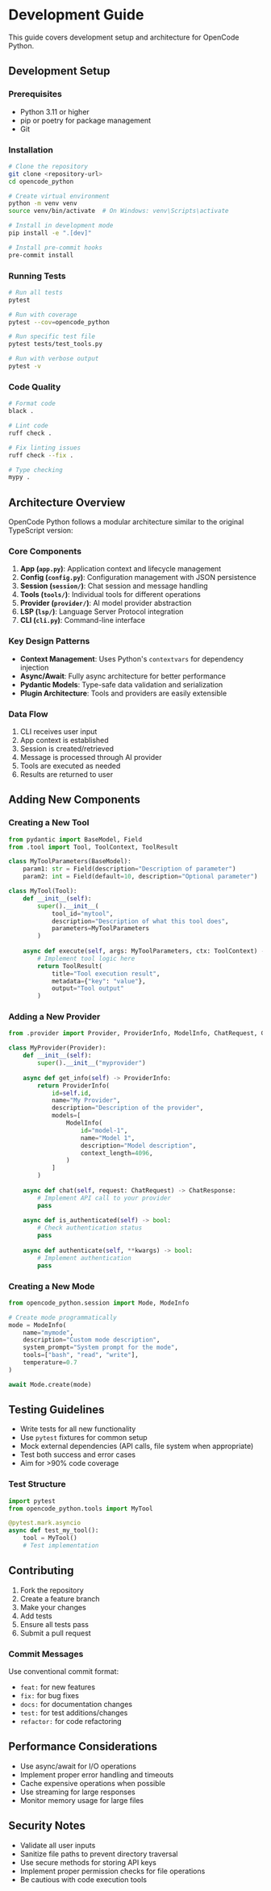 # Development Guide

This guide covers development setup and architecture for OpenCode Python.

## Development Setup

### Prerequisites

- Python 3.11 or higher
- pip or poetry for package management
- Git

### Installation

```bash
# Clone the repository
git clone <repository-url>
cd opencode_python

# Create virtual environment
python -m venv venv
source venv/bin/activate  # On Windows: venv\Scripts\activate

# Install in development mode
pip install -e ".[dev]"

# Install pre-commit hooks
pre-commit install
```

### Running Tests

```bash
# Run all tests
pytest

# Run with coverage
pytest --cov=opencode_python

# Run specific test file
pytest tests/test_tools.py

# Run with verbose output
pytest -v
```

### Code Quality

```bash
# Format code
black .

# Lint code
ruff check .

# Fix linting issues
ruff check --fix .

# Type checking
mypy .
```

## Architecture Overview

OpenCode Python follows a modular architecture similar to the original TypeScript version:

### Core Components

1. **App (`app.py`)**: Application context and lifecycle management
2. **Config (`config.py`)**: Configuration management with JSON persistence
3. **Session (`session/`)**: Chat session and message handling
4. **Tools (`tools/`)**: Individual tools for different operations
5. **Provider (`provider/`)**: AI model provider abstraction
6. **LSP (`lsp/`)**: Language Server Protocol integration
7. **CLI (`cli.py`)**: Command-line interface

### Key Design Patterns

- **Context Management**: Uses Python's `contextvars` for dependency injection
- **Async/Await**: Fully async architecture for better performance
- **Pydantic Models**: Type-safe data validation and serialization
- **Plugin Architecture**: Tools and providers are easily extensible

### Data Flow

1. CLI receives user input
2. App context is established
3. Session is created/retrieved
4. Message is processed through AI provider
5. Tools are executed as needed
6. Results are returned to user

## Adding New Components

### Creating a New Tool

```python
from pydantic import BaseModel, Field
from .tool import Tool, ToolContext, ToolResult

class MyToolParameters(BaseModel):
    param1: str = Field(description="Description of parameter")
    param2: int = Field(default=10, description="Optional parameter")

class MyTool(Tool):
    def __init__(self):
        super().__init__(
            tool_id="mytool",
            description="Description of what this tool does",
            parameters=MyToolParameters
        )
    
    async def execute(self, args: MyToolParameters, ctx: ToolContext) -> ToolResult:
        # Implement tool logic here
        return ToolResult(
            title="Tool execution result",
            metadata={"key": "value"},
            output="Tool output"
        )
```

### Adding a New Provider

```python
from .provider import Provider, ProviderInfo, ModelInfo, ChatRequest, ChatResponse

class MyProvider(Provider):
    def __init__(self):
        super().__init__("myprovider")
    
    async def get_info(self) -> ProviderInfo:
        return ProviderInfo(
            id=self.id,
            name="My Provider",
            description="Description of the provider",
            models=[
                ModelInfo(
                    id="model-1",
                    name="Model 1",
                    description="Model description",
                    context_length=4096,
                )
            ]
        )
    
    async def chat(self, request: ChatRequest) -> ChatResponse:
        # Implement API call to your provider
        pass
    
    async def is_authenticated(self) -> bool:
        # Check authentication status
        pass
    
    async def authenticate(self, **kwargs) -> bool:
        # Implement authentication
        pass
```

### Creating a New Mode

```python
from opencode_python.session import Mode, ModeInfo

# Create mode programmatically
mode = ModeInfo(
    name="mymode",
    description="Custom mode description",
    system_prompt="System prompt for the mode",
    tools=["bash", "read", "write"],
    temperature=0.7
)

await Mode.create(mode)
```

## Testing Guidelines

- Write tests for all new functionality
- Use `pytest` fixtures for common setup
- Mock external dependencies (API calls, file system when appropriate)
- Test both success and error cases
- Aim for >90% code coverage

### Test Structure

```python
import pytest
from opencode_python.tools import MyTool

@pytest.mark.asyncio
async def test_my_tool():
    tool = MyTool()
    # Test implementation
```

## Contributing

1. Fork the repository
2. Create a feature branch
3. Make your changes
4. Add tests
5. Ensure all tests pass
6. Submit a pull request

### Commit Messages

Use conventional commit format:
- `feat:` for new features
- `fix:` for bug fixes
- `docs:` for documentation changes
- `test:` for test additions/changes
- `refactor:` for code refactoring

## Performance Considerations

- Use async/await for I/O operations
- Implement proper error handling and timeouts
- Cache expensive operations when possible
- Use streaming for large responses
- Monitor memory usage for large files

## Security Notes

- Validate all user inputs
- Sanitize file paths to prevent directory traversal
- Use secure methods for storing API keys
- Implement proper permission checks for file operations
- Be cautious with code execution tools